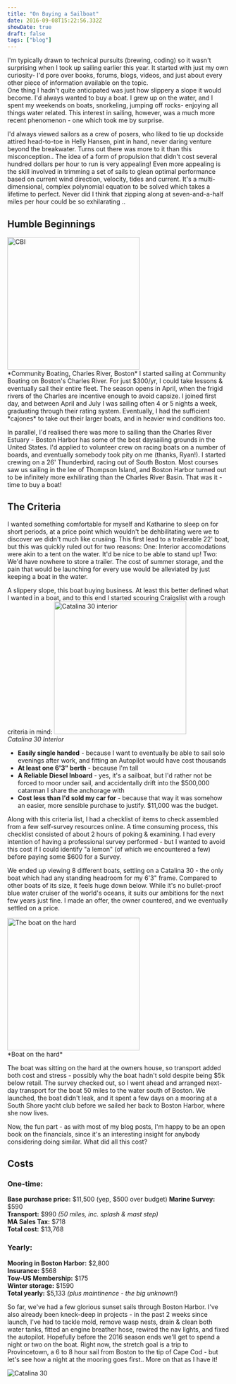 ```yaml
---
title: "On Buying a Sailboat"
date: 2016-09-08T15:22:56.332Z
showDate: true
draft: false
tags: ["blog"]
---
```


I'm typically drawn to technical pursuits (brewing, coding) so it wasn't surprising when I took up sailing earlier this year. It started with just my own curiosity- I'd pore over books, forums, blogs, videos, and just about every other piece of information available on the topic.    
One thing I hadn't quite anticipated was just how slippery a slope it would become. I'd always wanted to buy a boat. I grew up on the water, and I spent my weekends on boats, snorkeling, jumping off rocks- enjoying all things water related. This interest in sailing, however, was a much more recent phenomenon - one which took me by surprise. 

I'd always viewed sailors as a crew of posers, who liked to tie up dockside attired head-to-toe in Helly Hansen, pint in hand, never daring venture beyond the breakwater. Turns out there was more to it than this misconception..
The idea of a form of propulsion that didn't cost several hundred dollars per hour to run is very appealing! Even more appealing is the skill involved in trimming a set of sails to glean optimal performance based on current wind direction, velocity, tides and current. It's a multi-dimensional, complex polynomial equation to be solved which takes a lifetime to perfect. Never did I think that zipping along at seven-and-a-half miles per hour could be so exhilarating .. 

## Humble Beginnings
<span class="alignright">
<img src="http://i.imgur.com/QsENV6Y.jpg" alt="CBI" style="width: 300px;">
<br style="clear:both;"/>
*Community Boating, Charles River, Boston*
</span>
I started sailing at Community Boating on Boston's Charles River. For just $300/yr, I could take lessons & eventually sail their entire fleet. The season opens in April, when the frigid rivers of the Charles are incentive enough to avoid capsize. I joined first day, and between April and July I was sailing often 4 or 5 nights a week, graduating through their rating system. 
Eventually, I had the sufficient *cajones* to take out their larger boats, and in heavier wind conditions too. 

In parallel, I'd realised there was more to sailing than the Charles River Estuary - Boston Harbor has some of the best daysailing grounds in the United States. I'd applied to volunteer crew on racing boats on a number of boards, and eventually somebody took pity on me (thanks, Ryan!). I started crewing on a 26' Thunderbird, racing out of South Boston. Most courses saw us sailing in the lee of Thompson Island, and Boston Harbor turned out to be infinitely more exhilirating than the Charles River Basin. That was it - time to buy a boat! 

## The Criteria

I wanted something comfortable for myself and Katharine to sleep on for short periods, at a price point which wouldn't be dehbilitating were we to discover we didn't much like crusiing. This first lead to a trailerable 22' boat, but this was quickly ruled out for two reasons: 
One: Interior accomodations were akin to a tent on the water. It'd be nice to be able to stand up!
Two: We'd have nowhere to store a trailer. The cost of summer storage, and the pain that would be launching for every use would be alleviated by just keeping a boat in the water. 

A slippery slope, this boat buying business. At least this better defined what I wanted in a boat, and to this end I started scouring Craigslist with a rough criteria in mind:
<span class="alignright">
<img src="http://i.imgur.com/XhobldY.jpg" alt="Catalina 30 interior" style="width: 300px;">
<br style="clear:both;"/>
*Catalina 30 Interior*
</span>

* **Easily single handed** - because I want to eventually be able to sail solo evenings after work, and fitting an Autopilot would have cost thousands
* **At least one 6'3" berth** - because I'm tall
* **A Reliable Diesel Inboard** - yes, it's a sailboat, but I'd rather not be forced to moor under sail, and accidentally drift into the $500,000 catarman I share the anchorage with
* **Cost less than I'd sold my car for** - because that way it was somehow an easier, more sensible purchase to justify. $11,000 was the budget.

Along with this criteria list, I had a checklist of items to check assembled from a few self-survey resources online. A time consuming process, this checklist consisted of about 2 hours of poking & examining. 
I had every intention of having a professional survey performed -  but I wanted to avoid this cost if I could identify "a lemon" (of which we encountered a few) before paying some $600 for a Survey. 

We ended up viewing 8 different boats, settling on a Catalina 30 - the only boat which had any standing headroom for my 6'3" frame. Compared to other boats of its size, it feels huge down below. 
While it's no bullet-proof blue water cruiser of the world's oceans, it suits our ambitions for the next few years just fine.
I made an offer, the owner countered, and we eventually settled on a price.

<span class="alignright">
<img src="http://i.imgur.com/yn6kYpy.jpg" alt="The boat on the hard" style="width: 300px;">
<br style="clear:both;"/>
*Boat on the hard*
</span>

The boat was sitting on the hard at the owners house, so transport added both cost and stress - possibly why the boat hadn't sold despite being $5k below retail. The survey checked out, so I went ahead and arranged next-day transport for the boat 50 miles to the water south of Boston. 
We launched, the boat didn't leak, and it spent a few days on a mooring at a South Shore yacht club before we sailed her back to Boston Harbor, where she now lives. 

Now, the fun part - as with most of my blog posts, I'm happy to be an open book on the financials, since it's an interesting insight for anybody considering doing similar. What did all this cost? 

## Costs
### One-time:
**Base purchase price:** $11,500 (yep, $500 over budget)
**Marine Survey:** $590  
**Transport:** $990 *(50 miles, inc. splash & mast step)*  
**MA Sales Tax:** $718  
**Total cost:** $13,768
### Yearly:
**Mooring in Boston Harbor:** $2,800  
**Insurance:** $568  
**Tow-US Membership:** $175  
**Winter storage:** $1590  
**Total yearly:** $5,133 *(plus maintinence - the big unknown!*)

So far, we've had a few glorious sunset sails through Boston Harbor. I've also already been kneck-deep in projects - in the past 2 weeks since launch, I've had to tackle mold, remove wasp nests, drain & clean both water tanks, fitted an engine breather hose, rewired the nav lights, and fixed the autopilot. 
Hopefully before the 2016 season ends we'll get to spend a night or two on the boat. Right now, the stretch goal is a trip to Provincetown, a 6 to 8 hour sail from Boston to the tip of Cape Cod - but let's see how a night at the mooring goes first.. 
More on that as I have it!

<img src="http://i.imgur.com/HVfVchQ.jpg" alt="Catalina 30" style="">
